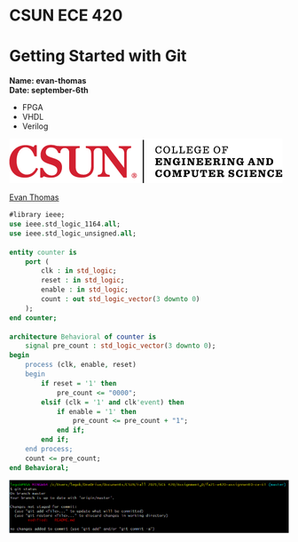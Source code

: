 # CSUN ECE 420  
# Getting Started with Git   
**Name: evan-thomas**  
**Date: september-6th**  

* FPGA  
* VHDL  
* Verilog  

![CSUN ENG](./img/csun_eng_logo.png)  

[Evan Thomas](https://github.com/ce-ET)  
```VHDL
#library ieee;
use ieee.std_logic_1164.all;
use ieee.std_logic_unsigned.all;

entity counter is
    port (
        clk : in std_logic;
        reset : in std_logic;
        enable : in std_logic;
        count : out std_logic_vector(3 downto 0)
    );
end counter;

architecture Behavioral of counter is
    signal pre_count : std_logic_vector(3 downto 0);
begin
    process (clk, enable, reset)
    begin
        if reset = '1' then
            pre_count <= "0000";
        elsif (clk = '1' and clk'event) then
            if enable = '1' then
                pre_count <= pre_count + "1";
            end if;
        end if;
    end process;
    count <= pre_count;
end Behavioral;
```  
![image](./img/git_stat.png)